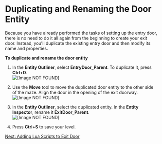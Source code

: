 # Duplicating and Renaming the Door Entity<a name="scripting-exit-door-duplicate"></a>

Because you have already performed the tasks of setting up the entry door, there is no need to do it all again from the beginning to create your exit door\. Instead, you'll duplicate the existing entry door and then modify its name and properties\.

**To duplicate and rename the door entity**

1.  In the **Entity Outliner**, select **EntryDoor\_Parent**\. To duplicate it, press **Ctrl\+D**\.   
![\[Image NOT FOUND\]](http://docs.aws.amazon.com/lumberyard/latest/gettingstartedguide/images/scripting-exit-door-duplicate.png)

1.  Use the **Move** tool to move the duplicated door entity to the other side of the maze\. Align the door in the opening of the exit doorway\.   
![\[Image NOT FOUND\]](http://docs.aws.amazon.com/lumberyard/latest/gettingstartedguide/images/scripting-exit-door-align.png)

1. In the **Entity Outliner**, select the duplicated entity\. In the **Entity Inspector**, rename it **ExitDoor\_Parent**\.  
![\[Image NOT FOUND\]](http://docs.aws.amazon.com/lumberyard/latest/gettingstartedguide/images/scripting-exit-door-parent.png)

1. Press **Ctrl\+S** to save your level\.

[Next: Adding Lua Scripts to Exit Door](scripting-exit-door-lua.md)